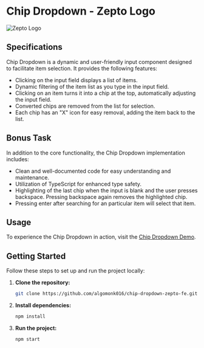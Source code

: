 # Chip Dropdown - Zepto Logo

![Zepto Logo](https://upload.wikimedia.org/wikipedia/en/7/7d/Logo_of_Zepto.png)

## Specifications

Chip Dropdown is a dynamic and user-friendly input component designed to facilitate item selection. It provides the following features:

- Clicking on the input field displays a list of items.
- Dynamic filtering of the item list as you type in the input field.
- Clicking on an item turns it into a chip at the top, automatically adjusting the input field.
- Converted chips are removed from the list for selection.
- Each chip has an "X" icon for easy removal, adding the item back to the list.

## Bonus Task

In addition to the core functionality, the Chip Dropdown implementation includes:

- Clean and well-documented code for easy understanding and maintenance.
- Utilization of TypeScript for enhanced type safety.
- Highlighting of the last chip when the input is blank and the user presses backspace. Pressing backspace again removes the highlighted chip.
- Pressing enter after searching for an particular item will select that item.

## Usage

To experience the Chip Dropdown in action, visit the [Chip Dropdown Demo](demo_link).

## Getting Started

Follow these steps to set up and run the project locally:

1. **Clone the repository:**

    ```bash
    git clone https://github.com/algomonk016/chip-dropdown-zepto-fe.git
    ```

2. **Install dependencies:**

    ```bash
    npm install
    ```

3. **Run the project:**

    ```bash
    npm start
    ```
